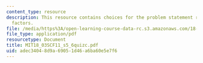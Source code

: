 ```yaml
---
content_type: resource
description: This resource contains choices for the problem statement related to integrating
  factors.
file: /media/https%3A/open-learning-course-data-rc.s3.amazonaws.com/18-03sc-differential-equations-fall-2011/adec34048d9a69051d46a6ba60e5e7f6_MIT18_03SCF11_s5_6quizc.pdf
file_type: application/pdf
resourcetype: Document
title: MIT18_03SCF11_s5_6quizc.pdf
uid: adec3404-8d9a-6905-1d46-a6ba60e5e7f6
---
```

